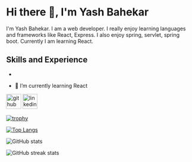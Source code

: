 # Hi there 👋, I'm Yash Bahekar
I'm Yash Bahekar. I am a web developer. I really enjoy learning languages and frameworks like React, Express. I also enjoy spring, servlet, spring boot. Currently I am learning React.

## Skills and Experience
*  

- 🌱 I’m currently learning React 


[<img src='https://cdn.jsdelivr.net/npm/simple-icons@3.0.1/icons/github.svg' alt='github' height='40'>](https://github.com/Yashbahekar)  [<img src='https://cdn.jsdelivr.net/npm/simple-icons@3.0.1/icons/linkedin.svg' alt='linkedin' height='40'>](https://www.linkedin.com/in/yash-bahekar-025151220/)  

[![trophy](https://github-profile-trophy.vercel.app/?username=Yashbahekar)](https://github.com/ryo-ma/github-profile-trophy)

[![Top Langs](https://github-readme-stats.vercel.app/api/top-langs/?username=Yashbahekar)](https://github.com/anuraghazra/github-readme-stats)

![GitHub stats](https://github-readme-stats.vercel.app/api?username=Yashbahekar&show_icons=true&count_private=true)  

![GitHub streak stats](https://streak-stats.demolab.com/?user=Yashbahekar)  

